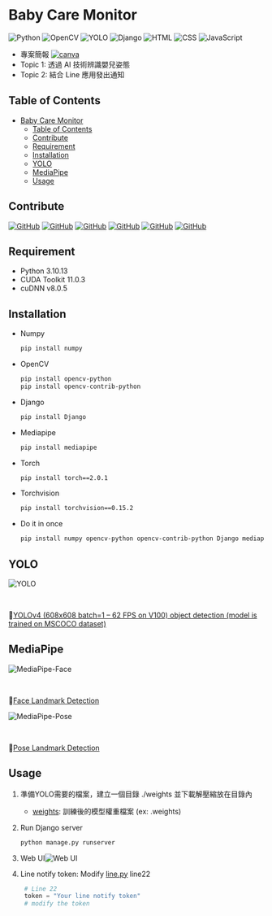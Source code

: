 # Baby Care Monitor

![Python](https://img.shields.io/badge/Python-14354C.svg?logo=python&logoColor=white) ![OpenCV](https://img.shields.io/badge/Opencv-5C3EE8.svg?logo=Opencv&logoColor=white) ![YOLO](https://img.shields.io/badge/YOLO-00FFFF.svg?logo=YOLO&logoColor=black) ![Django](https://img.shields.io/badge/Django-092E20.svg?logo=django&logoColor=white) ![HTML](https://img.shields.io/badge/HTML-239120.svg?logo=html5&logoColor=white) ![CSS](https://img.shields.io/badge/CSS-239120.svg?logo=css3&logoColor=white) ![JavaScript](https://img.shields.io/badge/JavaScript-323330.svg?logo=javascript&logoColor=F7DF1E)

- 專案簡報 [![canva](https://img.shields.io/badge/Canva-00C4CC.svg?logo=canva&logoColor=white)](https://www.canva.com/design/DAFuaCpKdco/ZC69DutcrrcdtmkrKOYDMw/view?utm_content=DAFuaCpKdco&utm_campaign=designshare&utm_medium=link&utm_source=publishsharelink)
- Topic 1: 透過 AI 技術辨識嬰兒姿態
- Topic 2: 結合 Line 應用發出通知

## Table of Contents

- [Baby Care Monitor](#baby-care-monitor)
  - [Table of Contents](#table-of-contents)
  - [Contribute](#contribute)
  - [Requirement](#requirement)
  - [Installation](#installation)
  - [YOLO](#yolo)
  - [MediaPipe](#mediapipe)
  - [Usage](#usage)

## Contribute

[![GitHub](https://badgen.net/badge/icon/YunTW?icon=github&label)](https://github.com/YunTW) [![GitHub](https://badgen.net/badge/icon/BradyFan?icon=github&label)](https://github.com/BradyFan) [![GitHub](https://badgen.net/badge/icon/BrianLiu?icon=github&label)](https://github.com/brianvan555) [![GitHub](https://badgen.net/badge/icon/Uricorn?icon=github&label)](https://github.com/Uricorn99) [![GitHub](https://badgen.net/badge/icon/IvanHsiao?icon=github&label)](https://github.com/IvanHsiao29) [![GitHub](https://badgen.net/badge/icon/Jelly?icon=github&label)](https://github.com/Jelley123)

## Requirement

- Python 3.10.13
- CUDA Toolkit 11.0.3
- cuDNN v8.0.5

## Installation

- Numpy
  
  ```bash
  pip install numpy
  ```

- OpenCV

  ```bash
  pip install opencv-python
  pip install opencv-contrib-python
  ```

- Django

  ```bash
  pip install Django
  ```

- Mediapipe
  
  ```bash
  pip install mediapipe
  ```

- Torch
  
  ```bash
  pip install torch==2.0.1
  ```

- Torchvision

  ```bash
  pip install torchvision==0.15.2
  ```

- Do it in once

  ```bash
  pip install numpy opencv-python opencv-contrib-python Django mediapipe torch==2.0.1 torchvision==0.15.2
  ```

## YOLO

![YOLO](https://miro.medium.com/v2/resize:fit:2792/format:webp/1*Co8xD0IWPaBiWr-Xfu38dw.jpeg)

<br>

:link:[YOLOv4 (608x608 batch=1 – 62 FPS on V100) object detection (model is trained on MSCOCO dataset)](https://alexeyab84.medium.com/yolov4-the-most-accurate-real-time-neural-network-on-ms-coco-dataset-73adfd3602fe)

## MediaPipe

![MediaPipe-Face](https://developers.google.com/static/mediapipe/images/solutions/examples/face_landmarker_720.png)

<br>

:link:[Face Landmark Detection](https://mediapipe-studio.webapps.google.com/demo/face_landmarker)

![MediaPipe-Pose](https://developers.google.com/static/mediapipe/images/solutions/examples/pose_detector_720.png)

<br>

:link:[Pose Landmark Detection](https://mediapipe-studio.webapps.google.com/demo/pose_landmarker)

## Usage

1. 準備YOLO需要的檔案，建立一個目錄 ./weights 並下載解壓縮放在目錄內

   - [weights](https://drive.google.com/drive/folders/1RxjkyTuoJ6ESHTZqOCaTNsD5cBGrgN4s?usp=drive_link): 訓練後的模型權重檔案 (ex: .weights)

2. Run Django server

   ```bash
   python manage.py runserver
   ```

3. Web UI![Web UI](./img/WebUI.png)

4. Line notify token: Modify [line.py](./mylib/line.py) line22
   ```python
    # Line 22
    token = "Your line notify token"
    # modify the token
  ````

